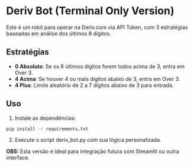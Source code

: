 # Deriv Bot (Terminal Only Version)

Este é um robô para operar na Deriv.com via API Token, com 3 estratégias baseadas em análise dos últimos 8 dígitos.

## Estratégias

- **0 Absoluto**: Se os 8 últimos dígitos forem todos acima de 3, entra em Over 3.
- **4 Acima**: Se houver 4 ou mais dígitos abaixo de 3, entra em Over 3.
- **4 Plus**: Limite aleatório de 2 a 7 dígitos abaixo de 3 para entrada.

## Uso

1. Instale as dependências:
```bash
pip install -r requirements.txt
```

2. Execute o script deriv_bot.py com sua lógica personalizada.

**OBS:** Esta versão é ideal para integração futura com Streamlit ou outra interface.
